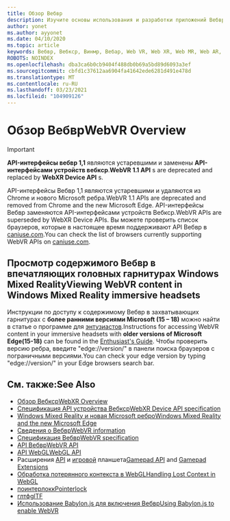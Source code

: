 ```yaml
---
title: Обзор Вебвр
description: Изучите основы использования и разработки приложений Вебвр, работающих на впечатляющих наушниках Windows Mixed Reality.
author: yonet
ms.author: ayyonet
ms.date: 04/10/2020
ms.topic: article
keywords: Вебвр, Вебкср, Винмр, Вебар, Web VR, Web XR, Web MR, Web AR, 360, 360 Video, 360 видео, 360 Photo, 360 Фото, 360 Content, иммерсивное веб-, иммерсивевеб, IW
ROBOTS: NOINDEX
ms.openlocfilehash: dba3ca6b0cb9404f488db0b69a5bd89d6093a3ef
ms.sourcegitcommit: cbfd1c37612aa6904fa41642ede6281d491e478d
ms.translationtype: MT
ms.contentlocale: ru-RU
ms.lasthandoff: 03/23/2021
ms.locfileid: "104909126"
---
```

# <a name="webvr-overview"></a><span data-ttu-id="a3eab-104">Обзор Вебвр</span><span class="sxs-lookup"><span data-stu-id="a3eab-104">WebVR Overview</span></span>

> [!IMPORTANT]
> <span data-ttu-id="a3eab-105">**API-интерфейсы вебвр 1,1** являются устаревшими и заменены **API-интерфейсами устройств вебкср**.</span><span class="sxs-lookup"><span data-stu-id="a3eab-105">**WebVR 1.1 API** s are deprecated and replaced by **WebXR Device API** s.</span></span>

<span data-ttu-id="a3eab-106">API-интерфейсы Вебвр 1,1 являются устаревшими и удаляются из Chrome и нового Microsoft ребра.</span><span class="sxs-lookup"><span data-stu-id="a3eab-106">WebVR 1.1 APIs are deprecated and removed from Chrome and the new Microsoft Edge.</span></span> <span data-ttu-id="a3eab-107">API-интерфейсы Вебвр заменяются API-интерфейсами устройств Вебкср.</span><span class="sxs-lookup"><span data-stu-id="a3eab-107">WebVR APIs are superseded by WebXR Device APIs.</span></span> <span data-ttu-id="a3eab-108">Вы можете проверить список браузеров, которые в настоящее время поддерживают API Вебвр в [caniuse.com](https://caniuse.com/#search=webvr).</span><span class="sxs-lookup"><span data-stu-id="a3eab-108">You can check the list of browsers currently supporting WebVR APIs on [caniuse.com](https://caniuse.com/#search=webvr).</span></span>

## <a name="viewing-webvr-content-in-windows-mixed-reality-immersive-headsets"></a><span data-ttu-id="a3eab-109">Просмотр содержимого Вебвр в впечатляющих головных гарнитурах Windows Mixed Reality</span><span class="sxs-lookup"><span data-stu-id="a3eab-109">Viewing WebVR content in Windows Mixed Reality immersive headsets</span></span>

<span data-ttu-id="a3eab-110">Инструкции по доступу к содержимому Вебвр в захватывающих гарнитурах с **более ранними версиями Microsoft (15 – 18)** можно найти в статье о программе для [энтузиастов](/windows/mixed-reality/enthusiast-guide/webvr).</span><span class="sxs-lookup"><span data-stu-id="a3eab-110">Instructions for accessing WebVR content in your immersive headsets with **older versions of Microsoft Edge(15-18)** can be found in the [Enthusiast's Guide](/windows/mixed-reality/enthusiast-guide/webvr).</span></span> <span data-ttu-id="a3eab-111">Чтобы проверить версию ребра, введите "edge://version/" в панели поиска браузеров с пограничными версиями.</span><span class="sxs-lookup"><span data-stu-id="a3eab-111">You can check your edge version by typing "edge://version/" in your Edge browsers search bar.</span></span>

## <a name="see-also"></a><span data-ttu-id="a3eab-112">См. также:</span><span class="sxs-lookup"><span data-stu-id="a3eab-112">See Also</span></span>

* [<span data-ttu-id="a3eab-113">Обзор Вебкср</span><span class="sxs-lookup"><span data-stu-id="a3eab-113">WebXR Overview</span></span>](webxr-overview.md)
* [<span data-ttu-id="a3eab-114">Спецификация API устройства Вебкср</span><span class="sxs-lookup"><span data-stu-id="a3eab-114">WebXR Device API specification</span></span>](https://immersive-web.github.io/webxr/)
* [<span data-ttu-id="a3eab-115">Windows Mixed Reality и новая Microsoft ребро</span><span class="sxs-lookup"><span data-stu-id="a3eab-115">Windows Mixed Reality and the new Microsoft Edge</span></span>](/windows/mixed-reality/new-microsoft-edge)
* [<span data-ttu-id="a3eab-116">Сведения о Вебвр</span><span class="sxs-lookup"><span data-stu-id="a3eab-116">WebVR information</span></span>](https://webvr.info)
* [<span data-ttu-id="a3eab-117">Спецификация Вебвр</span><span class="sxs-lookup"><span data-stu-id="a3eab-117">WebVR specification</span></span>](https://w3c.github.io/webvr/)
* <span data-ttu-id="a3eab-118">[API Вебвр](/previous-versions//mt806281(v=vs.85))</span><span class="sxs-lookup"><span data-stu-id="a3eab-118">[WebVR API](/previous-versions//mt806281(v=vs.85))</span></span>
* <span data-ttu-id="a3eab-119">[API WebGL](/previous-versions/windows/internet-explorer/ie-developer/dev-guides/bg182648(v=vs.85))</span><span class="sxs-lookup"><span data-stu-id="a3eab-119">[WebGL API](/previous-versions/windows/internet-explorer/ie-developer/dev-guides/bg182648(v=vs.85))</span></span>
* <span data-ttu-id="a3eab-120">Расширения [API](https://msdn.microsoft.com/library/dn743630(v=vs.85).aspx) и [игровой](https://w3c.github.io/gamepad/extensions.html) планшета</span><span class="sxs-lookup"><span data-stu-id="a3eab-120">[Gamepad API](https://msdn.microsoft.com/library/dn743630(v=vs.85).aspx) and [Gamepad Extensions](https://w3c.github.io/gamepad/extensions.html)</span></span>
* [<span data-ttu-id="a3eab-121">Обработка потерянного контекста в WebGL</span><span class="sxs-lookup"><span data-stu-id="a3eab-121">Handling Lost Context in WebGL</span></span>](https://www.khronos.org/webgl/wiki/HandlingContextLost)
* [<span data-ttu-id="a3eab-122">поинтерлокк</span><span class="sxs-lookup"><span data-stu-id="a3eab-122">Pointerlock</span></span>](https://www.w3.org/TR/pointerlock/)
* [<span data-ttu-id="a3eab-123">глтф</span><span class="sxs-lookup"><span data-stu-id="a3eab-123">glTF</span></span>](https://www.khronos.org/gltf)
* [<span data-ttu-id="a3eab-124">Использование Babylon.js для включения Вебвр</span><span class="sxs-lookup"><span data-stu-id="a3eab-124">Using Babylon.js to enable WebVR</span></span>](/windows/uwp/get-started/adding-webvr-to-a-babylonjs-game)